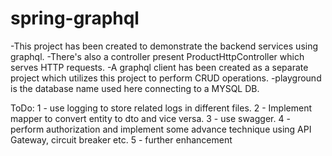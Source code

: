 # spring-graphql
-This project has been created to demonstrate the backend services using graphql.
-There's also a controller present ProductHttpController which serves HTTP requests.
-A graphql client has been created as a separate project which utilizes this project to perform CRUD operations.
-playground is the database name used here connecting to a MYSQL DB.

ToDo:
1 - use logging to store related logs in different files.
2 - Implement mapper to convert entity to dto and vice versa.
3 - use swagger.
4 - perform authorization and implement some advance technique using API Gateway, circuit breaker etc.
5 - further enhancement
